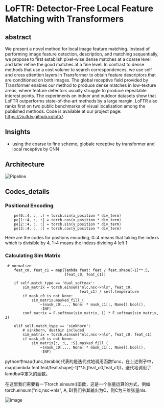 # LoFTR: Detector-Free Local Feature Matching with Transformers
## abstract 
We present a novel method for local image feature
matching. Instead of performing image feature detection,
description, and matching sequentially, we propose to first
establish pixel-wise dense matches at a coarse level and
later refine the good matches at a fine level. In contrast
to dense methods that use a cost volume to search correspondences, we use self and cross attention layers in Transformer to obtain feature descriptors that are conditioned on
both images. The global receptive field provided by Transformer enables our method to produce dense matches in
low-texture areas, where feature detectors usually struggle to produce repeatable interest points. The experiments
on indoor and outdoor datasets show that LoFTR outperforms state-of-the-art methods by a large margin. LoFTR
also ranks first on two public benchmarks of visual localization among the published methods. Code is available at
our project page: https://zju3dv.github.io/loftr/.

## Insights
+ using the coarse to fine scheme, globale receptive by transformer and local receptive by CNN

## Architecture
![Pipeline](https://user-images.githubusercontent.com/62553342/154661662-d59f170f-b5c8-4df0-9ba7-21daa4dad725.png)


## Codes_details
### Positional Encoding

        pe[0::4, :, :] = torch.sin(x_position * div_term)
        pe[1::4, :, :] = torch.cos(x_position * div_term)
        pe[2::4, :, :] = torch.sin(y_position * div_term)
        pe[3::4, :, :] = torch.cos(y_position * div_term)
Here are the codes for postions encoding; 0::4 means that taking the indexs which is divisible by 4, 1::4 means the indexs dividing 4 left 1
### Calculating Sim Matrix
     # normalize
        feat_c0, feat_c1 = map(lambda feat: feat / feat.shape[-1]**.5,
                               [feat_c0, feat_c1])

        if self.match_type == 'dual_softmax':
            sim_matrix = torch.einsum("nlc,nsc->nls", feat_c0,
                                      feat_c1) / self.temperature
            if mask_c0 is not None:
                sim_matrix.masked_fill_(
                    ~(mask_c0[..., None] * mask_c1[:, None]).bool(),
                    -INF)
            conf_matrix = F.softmax(sim_matrix, 1) * F.softmax(sim_matrix, 2)

        elif self.match_type == 'sinkhorn':
            # sinkhorn, dustbin included
            sim_matrix = torch.einsum("nlc,nsc->nls", feat_c0, feat_c1)
            if mask_c0 is not None:
                sim_matrix[:, :L, :S].masked_fill_(
                    ~(mask_c0[..., None] * mask_c1[:, None]).bool(),
                    -INF)
python中map(func,iterable)代表的是迭代式地调用函数func，在上述例子中，map(lambda feat:feat/feat.shape[-1]**.5,[feat_c0,feat_c1])，迭代地调用了lamdba中定义的函数。

在这里我们需要看一下torch.einsum()函数，这是一个张量运算的方式，例如torch.einsum("nlc,nsc->nls", A, B)我们令其输出为C，则C为三维张量nls.




![image](https://user-images.githubusercontent.com/62553342/154843957-4f2728bb-4832-4939-b855-78cb57b79b59.png)

